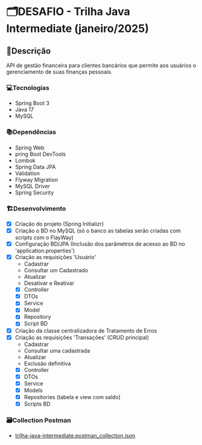 # 🗂️DESAFIO - Trilha Java Intermediate (janeiro/2025) 

## 📝Descrição
API de gestão financeira para clientes bancários que permite aos usuários o gerenciamento de suas finanças pessoais.

### 💻Tecnologias
* Spring Boot 3
* Java 17
* MySQL

### 📚Dependências
* Spring Web
* pring Boot DevTools
* Lombok
* Spring Data JPA
* Validation
* Flyway Migration
* MySQL Driver
* Spring Security

### 🏗️Desenvolvimento
- [x] Criação do projeto (Spring Initializr)
- [x] Criação o BD no MySQL (só o banco as tabelas serão criadas com scripts com o FlayWay)
- [x] Configuração BD/JPA (Inclusão dos parâmetros de acesso ao BD no 'application.properties')
- [x] Criação as requisições 'Usuário'
  * Cadastrar
  * Consultar um Cadastrado
  * Atualizar
  * Desativar e Reativar
  - [x] Controller
  - [x] DTOs
  - [x] Service
  - [x] Model
  - [x] Repository
  - [x] Script BD
- [x] Criação da classe centralizadora de Tratamento de Erros
- [x] Criação as requisições 'Transações' (CRUD principal)
  * Cadastrar
  * Consultar uma cadastrada
  * Atualizar
  * Exclusão definitiva
  - [x] Controller
  - [x] DTOs
  - [x] Service
  - [x] Models
  - [x] Repositories (tabela e view com saldo)
  - [x] Scripts BD

### 🗃️Collection Postman
- [trilha-java-intermediate.postman_collection.json](arquivos/trilha-java-intermediate.postman_collection_ant.json)